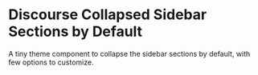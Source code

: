# Discourse Collapsed Sidebar Sections by Default

A tiny theme component to collapse the sidebar sections by default, with few options to customize.
